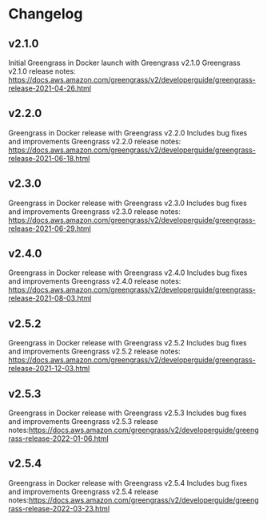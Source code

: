 # Changelog

## v2.1.0

Initial Greengrass in Docker launch with Greengrass v2.1.0
Greengrass v2.1.0 release notes: https://docs.aws.amazon.com/greengrass/v2/developerguide/greengrass-release-2021-04-26.html

## v2.2.0

Greengrass in Docker release with Greengrass v2.2.0
Includes bug fixes and improvements 
Greengrass v2.2.0 release notes: https://docs.aws.amazon.com/greengrass/v2/developerguide/greengrass-release-2021-06-18.html

## v2.3.0

Greengrass in Docker release with Greengrass v2.3.0
Includes bug fixes and improvements
Greengrass v2.3.0 release notes: https://docs.aws.amazon.com/greengrass/v2/developerguide/greengrass-release-2021-06-29.html

## v2.4.0

Greengrass in Docker release with Greengrass v2.4.0
Includes bug fixes and improvements
Greengrass v2.4.0 release notes: https://docs.aws.amazon.com/greengrass/v2/developerguide/greengrass-release-2021-08-03.html

## v2.5.2

Greengrass in Docker release with Greengrass v2.5.2
Includes bug fixes and improvements
Greengrass v2.5.2 release notes: https://docs.aws.amazon.com/greengrass/v2/developerguide/greengrass-release-2021-12-03.html


## v2.5.3

Greengrass in Docker release with Greengrass v2.5.3
Includes bug fixes and improvements
Greengrass v2.5.3 release notes:https://docs.aws.amazon.com/greengrass/v2/developerguide/greengrass-release-2022-01-06.html

## v2.5.4

Greengrass in Docker release with Greengrass v2.5.4
Includes bug fixes and improvements
Greengrass v2.5.4 release notes:https://docs.aws.amazon.com/greengrass/v2/developerguide/greengrass-release-2022-03-23.html
